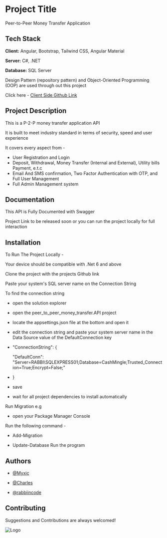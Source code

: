 
# Project Title

Peer-to-Peer Money Transfer Application




## Tech Stack

**Client:** Angular, Bootstrap, Tailwind CSS, Angular Material

**Server:** C#, .NET

**Database:** SQL Server

Design Pattern (repository pattern) and Object-Oriented Programming (OOP) are used through out this project


Click here -
[Client Side Github Link](https://github.com/rabbiincode/P2P-app)
## Project Description

This is a P-2-P money transfer application API

It is built to meet industry standard in terms of security, speed and user experience

It covers every aspect from - 

- User Registration and Login
- Deposit, Withdrawal, Money Transfer (Internal and External), Utility bills Payment, e.t.c
- Email And SMS confirmation, Two Factor Authentication with OTP, and Full User Management
- Full Admin Management system
## Documentation
This API is Fully Documented with Swagger

Project Link to be released soon or you can run the project locally for full interaction


## Installation
To Run The Project Locally -

Your device should be compatible with .Net 6 and above

Clone the project with the projects Github link

Paste your system's SQL server name on the Connection String

To find the connection string
- open the solution explorer

- open the peer_to_peer_money_transfer.API project

- locate the appsettings.json file at the bottom and open it

- edit the connection string and paste your system server name in the Data Source value of the DefaultConnection key

- "ConnectionString": {

  "DefaultConn": "Server=RABBI\\SQLEXPRESS01;Database=CashMingle;Trusted_Connection=True;Encrypt=False;"
  
- }

- save

- wait for all project dependencies to install automatically

Run Migration e.g

- open your Package Manager Console

Run the following command -

 - Add-Migration

 - Update-Database
Run the program
    
## Authors

- [@Myxic](https://github.com/Myxic)

- [@Charles](http://www.github.com/Charles-04)

- [@rabbiincode](https://github.com/rabbiincode)


## Contributing

Suggestions and Contributions are always welcomed!

![Logo](https://firebasestorage.googleapis.com/v0/b/image-store-3e6e0.appspot.com/o/CashMingle.png?alt=media&token=aff6cd82-94ba-4a03-8b32-e7c414f7fffe)

